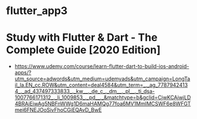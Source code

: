# flutter_app3

# Study with Flutter & Dart - The Complete Guide [2020 Edition]

- https://www.udemy.com/course/learn-flutter-dart-to-build-ios-android-apps/?utm_source=adwords&utm_medium=udemyads&utm_campaign=LongTail_la.EN_cc.ROW&utm_content=deal4584&utm_term=_._ag_77879424134_._ad_437497333833_._kw__._de_c_._dm__._pl__._ti_dsa-1007766171312_._li_1009853_._pd__._&matchtype=b&gclid=CjwKCAjwjLD4BRAiEiwAg5NBFnWWg1D6maHAMQg77foa6MV1MmIMCSWF6e8WFGTmei6FNEJOoSivFhoCGiEQAvD_BwE
